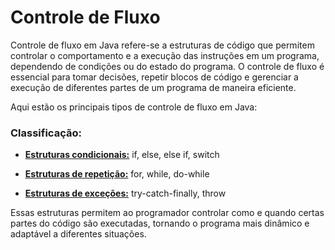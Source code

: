 # Controle de Fluxo

Controle de fluxo em Java refere-se a estruturas de código que permitem controlar o comportamento e a execução das instruções em um programa, dependendo de condições ou do estado do programa. O controle de fluxo é essencial para tomar decisões, repetir blocos de código e gerenciar a execução de diferentes partes de um programa de maneira eficiente.

Aqui estão os principais tipos de controle de fluxo em Java:

### Classificação:&#x20;

* [**Estruturas condicionais:**](https://github.com/ViniciusJun/linguagem-java/blob/63aec34f6ca678825a79c3f9fc07c17ac230fc30/java-basico/Controle-de-Fluxo/EstruturasCondicionais.md) if, else, else if, switch&#x20;
* [**Estruturas de repetição:**](https://github.com/ViniciusJun/linguagem-java/blob/63aec34f6ca678825a79c3f9fc07c17ac230fc30/java-basico/Controle-de-Fluxo/EsctruturasRepeticao.md) for, while, do-while
* [**Estruturas de exceções:**](https://github.com/ViniciusJun/linguagem-java/blob/63aec34f6ca678825a79c3f9fc07c17ac230fc30/java-basico/Controle-de-Fluxo/EstruturasExercoes.md) try-catch-finally, throw

    &#x20;

Essas estruturas permitem ao programador controlar como e quando certas partes do código são executadas, tornando o programa mais dinâmico e adaptável a diferentes situações.

